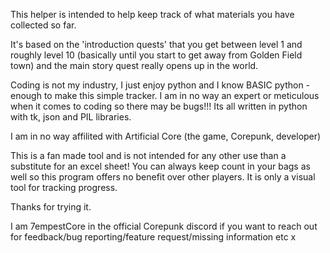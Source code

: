This helper is intended to help keep track of what materials you have collected so far.

It's based on the 'introduction quests' that you get between level 1 and roughly level 10 (basically until you start to get away from Golden Field town) and the main story quest really opens up in the world.

Coding is not my industry, I just enjoy python and I know BASIC python - enough to make this simple tracker. I am in no way an expert or meticulous when it comes to coding so there may be bugs!!!
Its all written in python with tk, json and PIL libraries.

I am in no way affilited with Artificial Core (the game, Corepunk, developer)

This is a fan made tool and is not intended for any other use than a substitute for an excel sheet! You can always keep count in your bags as well so this program offers no benefit over other players. 
It is only a visual tool for tracking progress.


Thanks for trying it.

I am 7empestCore in the official Corepunk discord if you want to reach out for feedback/bug reporting/feature request/missing information etc x
